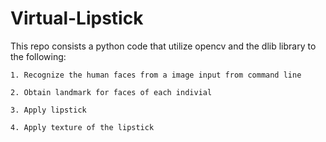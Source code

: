 # Virtual-Lipstick

  This repo consists a python code that utilize opencv and the dlib library to the following: 
    
    1. Recognize the human faces from a image input from command line 
    
    2. Obtain landmark for faces of each indivial 
    
    3. Apply lipstick 
    
    4. Apply texture of the lipstick
